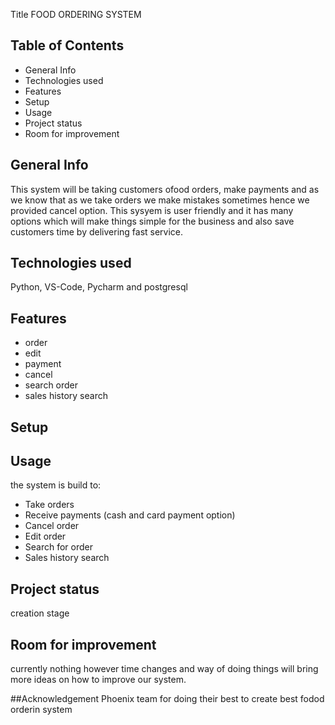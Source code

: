 Title
FOOD ORDERING SYSTEM

## Table of Contents

- General Info
- Technologies used
- Features
- Setup
- Usage
- Project status
- Room for improvement

## General Info
This system will be taking customers ofood orders, make payments and as we know that as we take orders we make mistakes sometimes hence we provided cancel option. This sysyem is user friendly and it has many options which will make things simple for the business and also save customers time by delivering fast service.

## Technologies used
Python, VS-Code, Pycharm and postgresql

## Features
- order
- edit
- payment
- cancel
- search order
- sales history search

## Setup

## Usage
the system is build to:
- Take orders
- Receive payments (cash and card payment option)
- Cancel order
- Edit order
- Search for order
- Sales history search 

## Project status
creation stage
## Room for improvement
currently nothing however time changes and way of doing things will bring more ideas on how to improve our system.

##Acknowledgement
Phoenix team for doing their best to create best fodod orderin system
